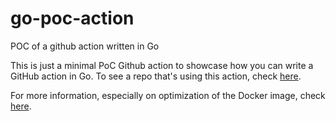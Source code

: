 # go-poc-action
POC of a github action written in Go

This is just a minimal PoC Github action to showcase how you can write a GitHub action in Go. To see a repo that's using this action, check [here](https://github.com/ChristianSch/go-poc-action-example).

For more information, especially on optimization of the Docker image, check [here](https://github.com/sethvargo/go-githubactions).
